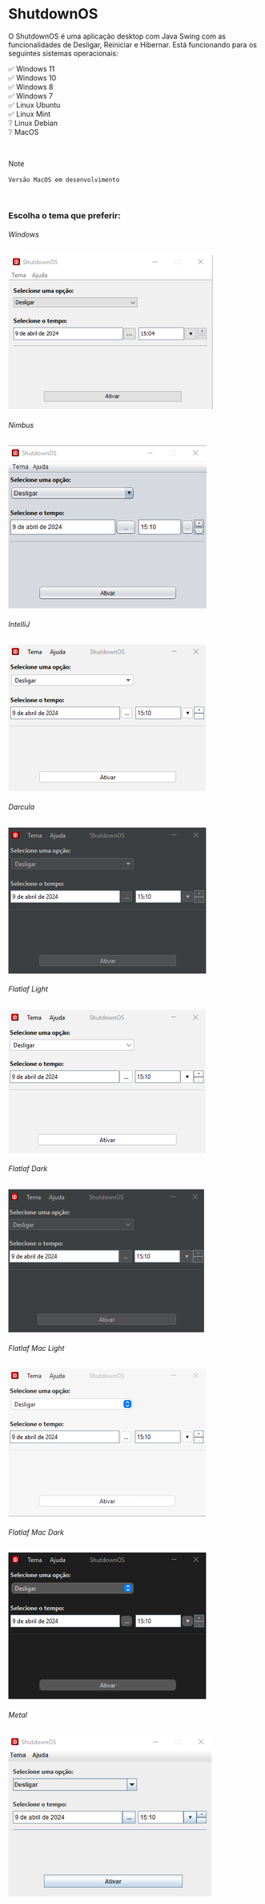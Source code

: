 # ShutdownOS
O ShutdownOS é uma aplicação desktop com Java Swing com as funcionalidades de Desligar, Reiniciar e Hibernar. Está funcionando para os seguintes sistemas operacionais:

✅ Windows 11 <br/>
✅ Windows 10 <br/>
✅ Windows 8 <br/>
✅ Windows 7 <br/>
✅ Linux Ubuntu <br/>
✅ Linux Mint <br/>
❔  Linux Debian <br/>
❔  MacOS

<br/>

> [!NOTE]  
> `Versão MacOS em desenvolvimento`

<br/>

<h3> Escolha o tema que preferir: </h3>

<h6> Windows </h6>
<img src="./src/resource/screenshot/tema_windows.png"/>

<h6> Nimbus </h6>
<img src="./src/resource/screenshot/tema_nimbus.png"/>

<h6> IntelliJ </h6>
<img src="./src/resource/screenshot/tema_flatlaf_intellij.png"/>

<h6> Darcula </h6>
<img src="./src/resource/screenshot/tema_flatlaf_darcula.png"/>

<h6> Flatlaf Light </h6>
<img src="./src/resource/screenshot/tema_flatlaf_light.png"/>

<h6> Flatlaf Dark </h6>
<img src="./src/resource/screenshot/tema_flatlaf_dark.png"/>

<h6> Flatlaf Mac Light </h6>
<img src="./src/resource/screenshot/tema_flatlaf_mac_light.png"/>

<h6> Flatlaf Mac Dark </h6>
<img src="./src/resource/screenshot/tema_flatlaf_mac_dark.png"/>

<h6> Metal </h6>
<img src="./src/resource/screenshot/tema_metal.png"/>